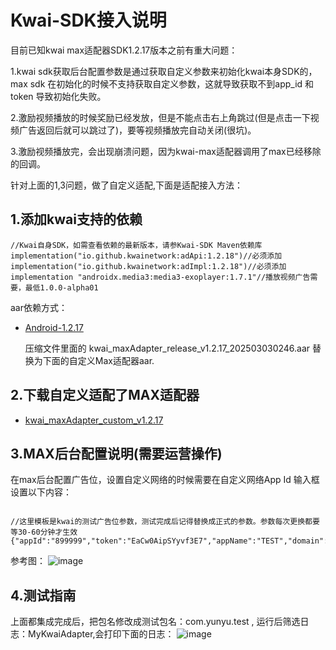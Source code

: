 # Kwai-SDK接入说明

目前已知kwai max适配器SDK1.2.17版本之前有重大问题：

1.kwai sdk获取后台配置参数是通过获取自定义参数来初始化kwai本身SDK的，max sdk 在初始化的时候不支持获取自定义参数，这就导致获取不到app_id 和token 导致初始化失败。

2.激励视频播放的时候奖励已经发放，但是不能点击右上角跳过(但是点击一下视频广告返回后就可以跳过了)，要等视频播放完自动关闭(很坑)。

3.激励视频播放完，会出现崩溃问题，因为kwai-max适配器调用了max已经移除的回调。

针对上面的1,3问题，做了自定义适配,下面是适配接入方法：

## 1.添加kwai支持的依赖
```
//Kwai自身SDK，如需查看依赖的最新版本，请参Kwai-SDK Maven依赖库
implementation("io.github.kwainetwork:adApi:1.2.18")//必须添加
implementation("io.github.kwainetwork:adImpl:1.2.18")//必须添加
implementation "androidx.media3:media3-exoplayer:1.7.1"//播放视频广告需要，最低1.0.0-alpha01

```

  aar依赖方式：
  
- [Android-1.2.17](https://github.com/fyl8/IssueDoc/blob/main/KwaiAdsSDKFull-Android-1.2.17.zip)

  压缩文件里面的 kwai_maxAdapter_release_v1.2.17_202503030246.aar 替换为下面的自定义Max适配器aar.

## 2.下载自定义适配了MAX适配器

- [kwai_maxAdapter_custom_v1.2.17](https://github.com/fyl8/IssueDoc/blob/main/kwai_maxAdapter_custom_v1.2.17.aar)


## 3.MAX后台配置说明(需要运营操作)

在max后台配置广告位，设置自定义网络的时候需要在自定义网络App Id 输入框设置以下内容：

```

//这里模板是kwai的测试广告位参数，测试完成后记得替换成正式的参数。参数每次更换都要等30-60分钟才生效
{"appId":"899999","token":"EaCw0AipSYyvf3E7","appName":"TEST","domain":"www.kwai.com","storeUrl":"","tagId":"8999996001","floorPrice":"0.01"}

```
参考图：
![image](https://github.com/user-attachments/assets/ee1f383b-c19c-4d18-991c-b603d6c56ce1)


## 4.测试指南

上面都集成完成后，把包名修改成测试包名：com.yunyu.test , 运行后筛选日志：MyKwaiAdapter,会打印下面的日志：
![image](https://github.com/user-attachments/assets/b7a33704-7bdd-434c-9f99-6a391493ee2a)



